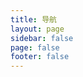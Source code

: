 ```yaml
---
title: 导航
layout: page
sidebar: false
page: false
footer: false
---
```


<script setup>
import ToolIndex from './ToolIndex.vue'
</script>

<ToolIndex />
